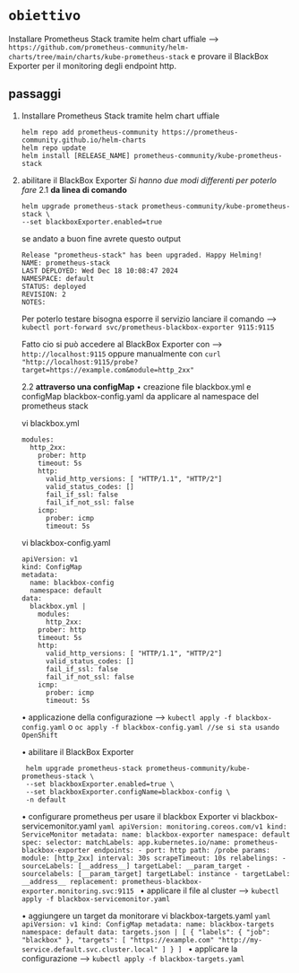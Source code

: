 # `obiettivo`
Installare Prometheus Stack tramite helm chart uffiale --> `https://github.com/prometheus-community/helm-charts/tree/main/charts/kube-prometheus-stack`
e provare il BlackBox Exporter per il monitoring degli endpoint http.
## passaggi 
1. Installare Prometheus Stack tramite helm chart uffiale

       helm repo add prometheus-community https://prometheus-community.github.io/helm-charts
       helm repo update
       helm install [RELEASE_NAME] prometheus-community/kube-prometheus-stack
2. abilitare il BlackBox Exporter
   *Si hanno due modi differenti per poterlo fare*
   2.1 **da linea di comando**

       helm upgrade prometheus-stack prometheus-community/kube-prometheus-stack \
       --set blackboxExporter.enabled=true
   se andato a buon fine avrete questo output

       Release "prometheus-stack" has been upgraded. Happy Helming!
       NAME: prometheus-stack
       LAST DEPLOYED: Wed Dec 18 10:08:47 2024
       NAMESPACE: default
       STATUS: deployed
       REVISION: 2
       NOTES:
   Per poterlo testare bisogna esporre il servizio lanciare il comando --> `kubectl port-forward svc/prometheus-blackbox-exporter 9115:9115`

   Fatto cio si può accedere al BlackBox Exporter con --> `http://localhost:9115` oppure manualmente con `curl "http://localhost:9115/probe?target=https://example.com&module=http_2xx"`
   
   2.2 **attraverso una configMap**
   • creazione file blackbox.yml e configMap blackbox-config.yaml da applicare al namespace del prometheus stack

      vi blackbox.yml

       modules:
         http_2xx:
           prober: http
           timeout: 5s
           http:
             valid_http_versions: [ "HTTP/1.1", "HTTP/2"]
             valid_status_codes: []
             fail_if_ssl: false
             fail_if_not_ssl: false
           icmp:
             prober: icmp
             timeout: 5s
      vi blackbox-config.yaml

       apiVersion: v1
       kind: ConfigMap
       metadata:
         name: blackbox-config
         namespace: default
       data:
         blackbox.yml |
           modules:
             http_2xx:
           prober: http
           timeout: 5s
           http:
             valid_http_versions: [ "HTTP/1.1", "HTTP/2"]
             valid_status_codes: []
             fail_if_ssl: false
             fail_if_not_ssl: false
           icmp:
             prober: icmp
             timeout: 5s
      • applicazione della configurazione --> `kubectl apply -f blackbox-config.yaml` o `oc apply -f blackbox-config.yaml //se si sta usando OpenShift`

      • abilitare il BlackBox Exporter

        helm upgrade prometheus-stack prometheus-community/kube-prometheus-stack \
        --set blackboxExporter.enabled=true \
        --set blackboxExporter.configName=blackbox-config \
        -n default

      • configurare prometheus per usare il blackbox Exporter
        vi blackbox-servicemonitor.yaml
        ```yaml
        apiVersion: monitoring.coreos.com/v1
        kind: ServiceMonitor
        metadata:
          name: blackbox-exporter
          namespace: default
        spec:
          selector:
            matchLabels:
              app.kubernetes.io/name: prometheus-blackbox-exporter
          endpoints:
            - port: http
              path: /probe
              params:
                module: [http_2xx]
              interval: 30s
              scrapeTimeout: 10s
              relabelings:
                - sourceLabels: [__address__]
                  targetLabel: __param_target
                - sourcelabels: [__param_target]
                  targetLabel: instance
                - targetLabel: __address__
                  replacement: prometheus-blackbox-exporter.monitoring.svc:9115
        ```
     •  applicare il file al cluster --> `kubectl apply -f blackbox-servicemonitor.yaml`

     •  aggiungere un target da monitorare
        vi blackbox-targets.yaml
        ```yaml
        apiVersion: v1
        kind: ConfigMap
        metadata:
          name: blackbox-targets
          namespace: default
        data:
          targets.json |
            [
              {
                "labels": {
                  "job": "blackbox"
                },
                "targets": [
                  "https://example.com"
                  "http://my-service.default.svc.cluster.local"
                ]
              }
            ]
          ```
      • applicare la configurazione --> `kubectl apply -f blackbox-targets.yaml`

           
   
       





